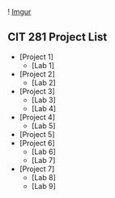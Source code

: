 ! [Imgur](https://i.imgur.com/ckdcD0Y.jpg)
## CIT 281 Project List
- [Project 1]
  - [Lab 1]
- [Project 2]
  - [Lab 2]
- [Project 3]
  - [Lab 3]
  - [Lab 4]
- [Project 4]
  - [Lab 5]
- [Project 5]
- [Project 6]
  - [Lab 6]
  - [Lab 7]
- [Project 7]
  - [Lab 8]
  - [Lab 9]











